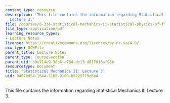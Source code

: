 ```yaml
---
content_type: resource
description: 'This file contains the information regarding Statistical Mechanics II:
  Lecture 3.'
file: /courses/8-334-statistical-mechanics-ii-statistical-physics-of-fields-spring-2014/0467b954164431b59100b5725779e6e4_MIT8_334S14_Lec3.pdf
file_type: application/pdf
learning_resource_types:
- Lecture Notes
license: https://creativecommons.org/licenses/by-nc-sa/4.0/
ocw_type: OCWFile
parent_title: Lecture Notes
parent_type: CourseSection
parent_uid: b0c714e9-38c6-c784-de13-d617813af98b
resourcetype: Document
title: 'Statistical Mechanics II: Lecture 3'
uid: 0467b954-1644-31b5-9100-b5725779e6e4
---
```

This file contains the information regarding Statistical Mechanics II: Lecture 3.